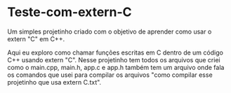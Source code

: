 # Teste-com-extern-C
Um simples projetinho criado com o objetivo de aprender como usar o extern "C" em C++.

Aqui eu exploro como chamar funções escritas em C dentro de um código C++ usando extern "C".
Nesse projetinho tem todos os arquivos que criei como o main.cpp, main.h, app.c e app.h
também tem um arquivo onde fala os comandos que usei para compilar os arquivos "como compilar esse projetinho que usa extern C.txt".
